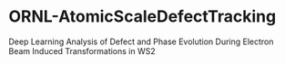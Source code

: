 # ORNL-AtomicScaleDefectTracking
Deep Learning Analysis of Defect and Phase Evolution During Electron Beam Induced Transformations in WS2
